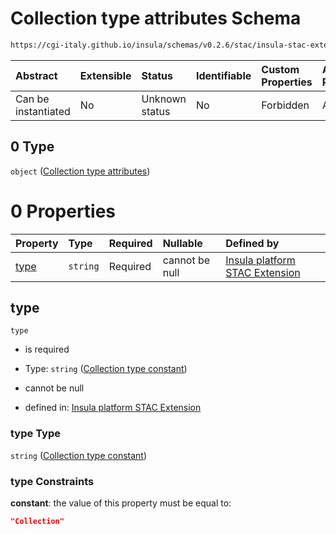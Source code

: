 # Collection type attributes Schema

```txt
https://cgi-italy.github.io/insula/schemas/v0.2.6/stac/insula-stac-extension.schema.json#/oneOf/0/allOf/0
```



| Abstract            | Extensible | Status         | Identifiable | Custom Properties | Additional Properties | Access Restrictions | Defined In                                                                                                   |
| :------------------ | :--------- | :------------- | :----------- | :---------------- | :-------------------- | :------------------ | :----------------------------------------------------------------------------------------------------------- |
| Can be instantiated | No         | Unknown status | No           | Forbidden         | Allowed               | none                | [insula-stac-extension.schema.json\*](schemas/stac/insula-stac-extension.schema.json) |

## 0 Type

`object` ([Collection type attributes](insula-stac-extension-oneof-basic-collection-properties-allof-collection-type-attributes.md))

# 0 Properties

| Property      | Type     | Required | Nullable       | Defined by                                                                                                                                                                                                                                                                                    |
| :------------ | :------- | :------- | :------------- | :-------------------------------------------------------------------------------------------------------------------------------------------------------------------------------------------------------------------------------------------------------------------------------------------- |
| [type](#type) | `string` | Required | cannot be null | [Insula platform STAC Extension](insula-stac-extension-oneof-basic-collection-properties-allof-collection-type-attributes-properties-collection-type-constant.md) |

## type



`type`

* is required

* Type: `string` ([Collection type constant](insula-stac-extension-oneof-basic-collection-properties-allof-collection-type-attributes-properties-collection-type-constant.md))

* cannot be null

* defined in: [Insula platform STAC Extension](insula-stac-extension-oneof-basic-collection-properties-allof-collection-type-attributes-properties-collection-type-constant.md)

### type Type

`string` ([Collection type constant](insula-stac-extension-oneof-basic-collection-properties-allof-collection-type-attributes-properties-collection-type-constant.md))

### type Constraints

**constant**: the value of this property must be equal to:

```json
"Collection"
```
